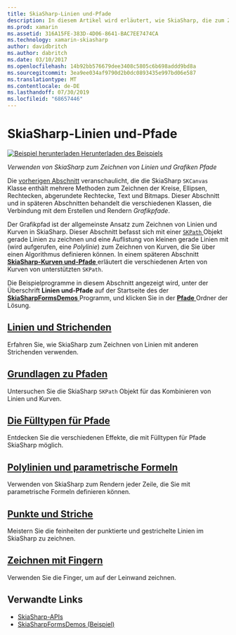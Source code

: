 ```yaml
---
title: SkiaSharp-Linien und-Pfade
description: In diesem Artikel wird erläutert, wie SkiaSharp, die zum Zeichnen von Linien und Grafikpfade in Xamarin.Forms-Anwendungen verwenden, und dies mit Beispielcode veranschaulicht.
ms.prod: xamarin
ms.assetid: 316A15FE-383D-4D06-8641-BAC7EE7474CA
ms.technology: xamarin-skiasharp
author: davidbritch
ms.author: dabritch
ms.date: 03/10/2017
ms.openlocfilehash: 14b92bb576679dee3408c5805c6b698addd9bd8a
ms.sourcegitcommit: 3ea9ee034af9790d2b0dc0893435e997bd06e587
ms.translationtype: MT
ms.contentlocale: de-DE
ms.lasthandoff: 07/30/2019
ms.locfileid: "68657446"
---
```

# <a name="skiasharp-lines-and-paths"></a>SkiaSharp-Linien und-Pfade

[![Beispiel herunterladen](~/media/shared/download.png) Herunterladen des Beispiels](https://docs.microsoft.com/samples/xamarin/xamarin-forms-samples/skiasharpforms-demos)

_Verwenden von SkiaSharp zum Zeichnen von Linien und Grafiken Pfade_

Die [vorherigen Abschnitt](~/xamarin-forms/user-interface/graphics/skiasharp/basics/index.md) veranschaulicht, die die SkiaSharp `SKCanvas` Klasse enthält mehrere Methoden zum Zeichnen der Kreise, Ellipsen, Rechtecken, abgerundete Rechtecke, Text und Bitmaps. Dieser Abschnitt und in späteren Abschnitten behandelt die verschiedenen Klassen, die Verbindung mit dem Erstellen und Rendern *Grafikpfade*.

Der Grafikpfad ist der allgemeinste Ansatz zum Zeichnen von Linien und Kurven in SkiaSharp. Dieser Abschnitt befasst sich mit einer [ `SKPath` ](xref:SkiaSharp.SKPath) Objekt gerade Linien zu zeichnen und eine Auflistung von kleinen gerade Linien mit (wird aufgerufen, eine *Polylinie*) zum Zeichnen von Kurven, die Sie über einen Algorithmus definieren können. In einem späteren Abschnitt [ **SkiaSharp-Kurven und-Pfade** ](../curves/index.md) erläutert die verschiedenen Arten von Kurven von unterstützten `SKPath`.

Die Beispielprogramme in diesem Abschnitt angezeigt wird, unter der Überschrift **Linien und-Pfade** auf der Startseite des der [ **SkiaSharpFormsDemos** ](https://docs.microsoft.com/samples/xamarin/xamarin-forms-samples/skiasharpforms-demos) Programm, und klicken Sie in der [ **Pfade** ](https://github.com/xamarin/xamarin-forms-samples/tree/master/SkiaSharpForms/Demos/Demos/SkiaSharpFormsDemos/Paths) Ordner der Lösung.

## <a name="lines-and-stroke-capslinesmd"></a>[Linien und Strichenden](lines.md)

Erfahren Sie, wie SkiaSharp zum Zeichnen von Linien mit anderen Strichenden verwenden.

## <a name="path-basicspathsmd"></a>[Grundlagen zu Pfaden](paths.md)

Untersuchen Sie die SkiaSharp `SKPath` Objekt für das Kombinieren von Linien und Kurven.

## <a name="the-path-fill-typesfill-typesmd"></a>[Die Fülltypen für Pfade](fill-types.md)

Entdecken Sie die verschiedenen Effekte, die mit Fülltypen für Pfade SkiaSharp möglich.

## <a name="polylines-and-parametric-equationspolylinesmd"></a>[Polylinien und parametrische Formeln](polylines.md)

Verwenden von SkiaSharp zum Rendern jeder Zeile, die Sie mit parametrische Formeln definieren können.

## <a name="dots-and-dashesdotsmd"></a>[Punkte und Striche](dots.md)

Meistern Sie die feinheiten der punktierte und gestrichelte Linien im SkiaSharp zu zeichnen.

## <a name="finger-paintingfinger-paintmd"></a>[Zeichnen mit Fingern](finger-paint.md)

Verwenden Sie die Finger, um auf der Leinwand zeichnen.


## <a name="related-links"></a>Verwandte Links

- [SkiaSharp-APIs](https://docs.microsoft.com/dotnet/api/skiasharp)
- [SkiaSharpFormsDemos (Beispiel)](https://docs.microsoft.com/samples/xamarin/xamarin-forms-samples/skiasharpforms-demos)
